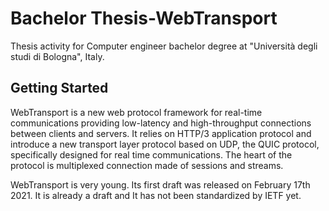 # Bachelor Thesis-WebTransport

Thesis activity for Computer engineer bachelor degree at "Università degli studi di Bologna", Italy.

## Getting Started

WebTransport is a new web protocol framework for real-time communications providing low-latency and high-throughput connections between clients and servers.
It relies on HTTP/3 application protocol and introduce a new transport layer protocol based on UDP, the QUIC protocol, specifically designed for real time communications.
The heart of the protocol is multiplexed connection made of sessions and streams.

WebTransport is very young. Its first draft was released on February 17th 2021. It is already a draft and It has not been standardized by IETF yet.
